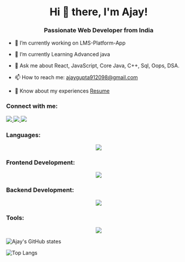 <h1 align="center">Hi 👋 there, I'm Ajay!</h1>
<h3 align="center">Passionate Web Developer from India</h3>


- 🔭 I’m currently working on LMS-Platform-App
- 🌱 I’m currently Learning Advanced java
- 💬 Ask me about React, JavaScript, Core Java, C++, Sql, Oops, DSA. 

- 📫 How to reach me: [ajaygupta912098@gmail.com](mailto:ajaygupta912098@gmail.com)

- 📄 Know about my experiences [Resume](https://drive.google.com/file/d/1kv-DO1DVUe0AdQEBVgw7J6oR22F91ztE/view)



### Connect with me:
<div id="badges">
  <a href="https://github.com/ajaygupta20f">
    <img src="https://img.shields.io/badge/github-purple?style=for-the-badge&logo=github&logoColor=white%22"/>
  </a>
  <a href="https://www.linkedin.com/in/ajay-gupta-758a79204/">
    <img src="https://img.shields.io/badge/linkedin-purple?style=for-the-badge&logo=Linkedin&logoColor=white%22"/>
  </a>
   <a href="https://www.geeksforgeeks.org/user/shivamkumarmdee/">
    <img src="https://img.shields.io/badge/gfg-purple?style=for-the-badge&logo=gfg&logoColor=white%22"/>
  </a>
 
</div>

 <h3 align="left">Languages:</h3>
<p align="center">
  <a href="https://skillicons.dev">
    <img src="https://skillicons.dev/icons?i=c,cpp,java,javascript,html,css,saas" />
  </a>
</p>

<h3 align="left">Frontend Development:</h3>
<p align="center">
  <a href="https://skillicons.dev">
    <img src="https://skillicons.dev/icons?i=react,bootstrap,redux,tailwind" />
  </a>
</p>

<h3 align="left">Backend Development:</h3>
<p align="center">
  <a href="https://skillicons.dev">
    <img src="https://skillicons.dev/icons?i=nodejs,express,mongodb,mysql,firebase,sverlet" />
  </a>
</p>

<h3 align="left">Tools:</h3>
<p align="center">
  <a href="https://skillicons.dev">
    <img src="https://skillicons.dev/icons?i=git,vscode,eclipse" />
  </a>
</p>


<!-- Display GitHub stats in a cool way -->


![Ajay's GitHub states](https://github-readme-stats.vercel.app/api?username=ajaygupta20f&show_icons=true&theme=dark)

![Top Langs](https://github-readme-stats.vercel.app/api/top-langs/?username=ajaygupta20f&theme=dark)
